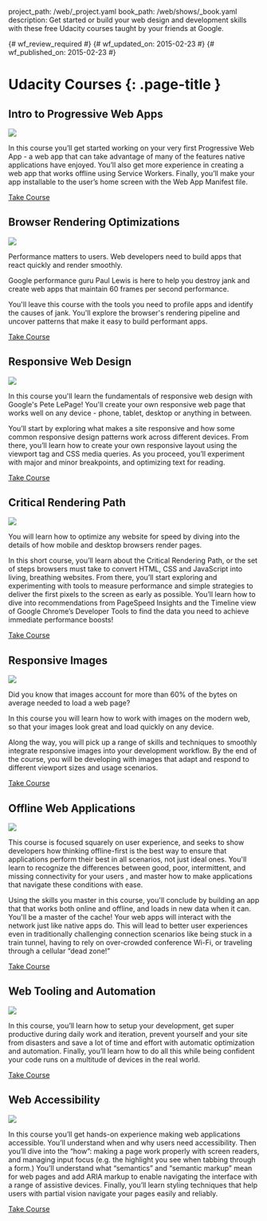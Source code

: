 project_path: /web/_project.yaml
book_path: /web/shows/_book.yaml
description: Get started or build your web design and development skills with these free Udacity courses taught by your friends at Google.

{# wf_review_required #}
{# wf_updated_on: 2015-02-23 #}
{# wf_published_on: 2015-02-23 #}

# Udacity Courses {: .page-title }

## Intro to Progressive Web Apps

<a href="https://udacity.com/ud811">
  <img src="img/ud811.jpg" class="attempt-right">
</a>

In this course you’ll get started working on your very first Progressive
Web App - a web app that can take advantage of many of the features native
applications have enjoyed. You’ll also get more experience in creating a
web app that works offline using Service Workers. Finally, you’ll make your
app installable to the user’s home screen with the Web App Manifest file.

[Take Course](https://udacity.com/ud811)

<div style="clear:both;"></div>

## Browser Rendering Optimizations

<a href="https://udacity.com/ud860">
  <img src="img/ud860.jpg" class="attempt-right">
</a>

Performance matters to users. Web developers need to build apps that react
quickly and render smoothly.

Google performance guru Paul Lewis is here to help you destroy jank and
create web apps that maintain 60 frames per second performance.

You'll leave this course with the tools you need to profile apps and identify
the causes of jank. You'll explore the browser's rendering pipeline and
uncover patterns that make it easy to build performant apps.

[Take Course](https://udacity.com/ud860)

<div style="clear:both;"></div>

## Responsive Web Design

<a href="https://udacity.com/ud893">
  <img src="img/ud893.jpg" class="attempt-right">
</a>

In this course you'll learn the fundamentals of responsive web design with
Google's Pete LePage! You'll create your own responsive web page that works
well on any device - phone, tablet, desktop or anything in between.

You’ll start by exploring what makes a site responsive and how some common
responsive design patterns work across different devices. From there, you’ll
learn how to create your own responsive layout using the viewport tag and CSS
media queries. As you proceed, you’ll experiment with major and minor
breakpoints, and optimizing text for reading.

[Take Course](https://udacity.com/ud893)

<div style="clear:both;"></div>

## Critical Rendering Path

<a href="https://udacity.com/ud884">
  <img src="img/ud884.jpg" class="attempt-right">
</a>

You will learn how to optimize any website for speed by diving into the
details of how mobile and desktop browsers render pages.

In this short course, you’ll learn about the Critical Rendering Path, or the
set of steps browsers must take to convert HTML, CSS and JavaScript into
living, breathing websites. From there, you’ll start exploring and
experimenting with tools to measure performance and simple strategies to
deliver the first pixels to the screen as early as possible. You’ll learn
how to dive into recommendations from PageSpeed Insights and the Timeline
view of Google Chrome’s Developer Tools to find the data you need to achieve
immediate performance boosts!

[Take Course](https://udacity.com/ud884)

<div style="clear:both;"></div>

## Responsive Images

<a href="https://udacity.com/ud882">
  <img src="img/ud882.png" class="attempt-right">
</a>

Did you know that images account for more than 60% of the bytes on average
needed to load a web page?

In this course you will learn how to work with images on the modern web, so
that your images look great and load quickly on any device.

Along the way, you will pick up a range of skills and techniques to smoothly
integrate responsive images into your development workflow. By the end of
the course, you will be developing with images that adapt and respond to
different viewport sizes and usage scenarios.

[Take Course](https://udacity.com/ud882)

<div style="clear:both;"></div>


## Offline Web Applications

<a href="https://udacity.com/ud899">
  <img src="img/ud899.png" class="attempt-right">
</a>

This course is focused squarely on user experience, and seeks to show
developers how thinking offline-first is the best way to ensure that
applications perform their best in all scenarios, not just ideal ones. You'll
learn to recognize the differences between good, poor, intermittent, and
missing connectivity for your users , and master how to make applications
that navigate these conditions with ease.

Using the skills you master in this course, you'll conclude by building an
app that that works both online and offline, and loads in new data when it
can. You'll be a master of the cache! Your web apps will interact with the
network just like native apps do. This will lead to better user experiences
even in traditionally challenging connection scenarios like being stuck in a
train tunnel, having to rely on over-crowded conference Wi-Fi, or traveling
through a cellular “dead zone!”

[Take Course](https://udacity.com/ud899)

<div style="clear:both;"></div>

## Web Tooling and Automation

<a href="https://udacity.com/ud892">
  <img src="img/ud892.jpg" class="attempt-right">
</a>

In this course, you’ll learn how to setup your development, get super
productive during daily work and iteration, prevent yourself and your site
from disasters and save a lot of time and effort with automatic optimization
and automation. Finally, you’ll learn how to do all this while being confident
your code runs on a multitude of devices in the real world.

[Take Course](https://udacity.com/ud892)

<div style="clear:both;"></div>


## Web Accessibility

<a href="https://udacity.com/ud891">
  <img src="img/ud891.jpg" class="attempt-right">
</a>

In this course you’ll get hands-on experience making web applications
accessible. You’ll understand when and why users need accessibility. Then
you’ll dive into the “how”: making a page work properly with screen readers,
and managing input focus (e.g. the highlight you see when tabbing through a
form.) You’ll understand what “semantics” and “semantic markup” mean for web
pages and add ARIA markup to enable navigating the interface with a range of
assistive devices. Finally, you’ll learn styling techniques that help users
with partial vision navigate your pages easily and reliably.

[Take Course](https://udacity.com/ud891)

<div style="clear:both;"></div>

